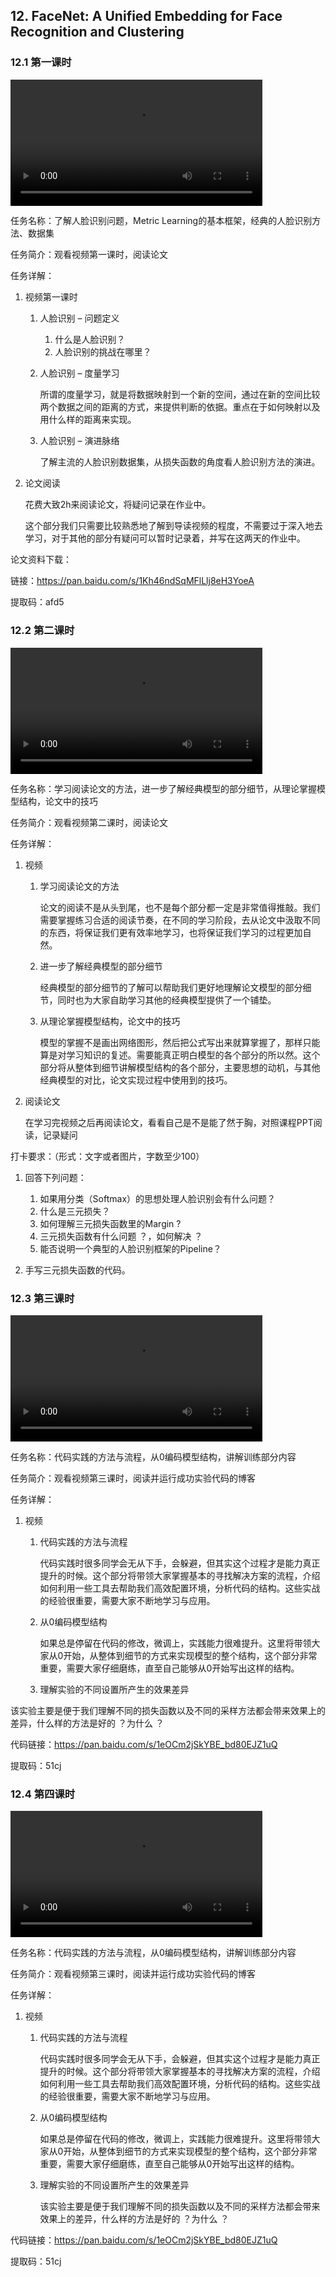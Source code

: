 ## 12. FaceNet: A Unified Embedding for Face Recognition and Clustering

### 12.1 第一课时

<video width=80%  controls >
	<source type="video/mp4" src="012-facenet-a-unified-embedding-for-face-recognition-and-clustering/012-1.mp4">
</video>

任务名称：了解人脸识别问题，Metric Learning的基本框架，经典的人脸识别方法、数据集

任务简介：观看视频第一课时，阅读论文

任务详解：

1. 视频第一课时

   1. 人脸识别 – 问题定义

      1. 什么是人脸识别？
      2. 人脸识别的挑战在哪里？

   2. 人脸识别 – 度量学习

      所谓的度量学习，就是将数据映射到一个新的空间，通过在新的空间比较两个数据之间的距离的方式，来提供判断的依据。重点在于如何映射以及用什么样的距离来实现。

   3. 人脸识别 – 演进脉络

      了解主流的人脸识别数据集，从损失函数的角度看人脸识别方法的演进。

2. 论文阅读

   花费大致2h来阅读论文，将疑问记录在作业中。

   这个部分我们只需要比较熟悉地了解到导读视频的程度，不需要过于深入地去学习，对于其他的部分有疑问可以暂时记录着，并写在这两天的作业中。

 论文资料下载：

链接：https://pan.baidu.com/s/1Kh46ndSqMFlLlj8eH3YoeA 

提取码：afd5 

### 12.2 第二课时

<video width=80%  controls >
	<source type="video/mp4" src="012-facenet-a-unified-embedding-for-face-recognition-and-clustering/012-2.mp4">
</video>

任务名称：学习阅读论文的方法，进一步了解经典模型的部分细节，从理论掌握模型结构，论文中的技巧

任务简介：观看视频第二课时，阅读论文

任务详解：

1. 视频

   1. 学习阅读论文的方法

      论文的阅读不是从头到尾，也不是每个部分都一定是非常值得推敲。我们需要掌握练习合适的阅读节奏，在不同的学习阶段，去从论文中汲取不同的东西，将保证我们更有效率地学习，也将保证我们学习的过程更加自然。

   2. 进一步了解经典模型的部分细节

      经典模型的部分细节的了解可以帮助我们更好地理解论文模型的部分细节，同时也为大家自助学习其他的经典模型提供了一个铺垫。

   3. 从理论掌握模型结构，论文中的技巧

      模型的掌握不是画出网络图形，然后把公式写出来就算掌握了，那样只能算是对学习知识的复述。需要能真正明白模型的各个部分的所以然。这个部分将从整体到细节讲解模型结构的各个部分，主要思想的动机，与其他经典模型的对比，论文实现过程中使用到的技巧。

2. 阅读论文

   在学习完视频之后再阅读论文，看看自己是不是能了然于胸，对照课程PPT阅读，记录疑问

打卡要求：（形式：文字或者图片，字数至少100）

1. 回答下列问题：
   1. 如果用分类（Softmax）的思想处理人脸识别会有什么问题？
   2. 什么是三元损失？
   3. 如何理解三元损失函数里的Margin ?
   4. 三元损失函数有什么问题 ？，如何解决 ？
   5. 能否说明一个典型的人脸识别框架的Pipeline？

2. 手写三元损失函数的代码。

### 12.3 第三课时

<video width=80%  controls >
	<source type="video/mp4" src="012-facenet-a-unified-embedding-for-face-recognition-and-clustering/012-3.mp4">
</video>

任务名称：代码实践的方法与流程，从0编码模型结构，讲解训练部分内容

任务简介：观看视频第三课时，阅读并运行成功实验代码的博客

任务详解：

1. 视频

   1. 代码实践的方法与流程

      代码实践时很多同学会无从下手，会躲避，但其实这个过程才是能力真正提升的时候。这个部分将带领大家掌握基本的寻找解决方案的流程，介绍如何利用一些工具去帮助我们高效配置环境，分析代码的结构。这些实战的经验很重要，需要大家不断地学习与应用。

   2. 从0编码模型结构

      如果总是停留在代码的修改，微调上，实践能力很难提升。这里将带领大家从0开始，从整体到细节的方式来实现模型的整个结构，这个部分非常重要，需要大家仔细磨练，直至自己能够从0开始写出这样的结构。

   3. 理解实验的不同设置所产生的效果差异

该实验主要是便于我们理解不同的损失函数以及不同的采样方法都会带来效果上的差异，什么样的方法是好的 ？为什么 ？

代码链接：https://pan.baidu.com/s/1eOCm2jSkYBE_bd80EJZ1uQ 

提取码：51cj 

### 12.4 第四课时

<video width=80%  controls >
	<source type="video/mp4" src="012-facenet-a-unified-embedding-for-face-recognition-and-clustering/012-4.mp4">
</video>

任务名称：代码实践的方法与流程，从0编码模型结构，讲解训练部分内容

任务简介：观看视频第三课时，阅读并运行成功实验代码的博客

任务详解：

1. 视频

   1. 代码实践的方法与流程

      代码实践时很多同学会无从下手，会躲避，但其实这个过程才是能力真正提升的时候。这个部分将带领大家掌握基本的寻找解决方案的流程，介绍如何利用一些工具去帮助我们高效配置环境，分析代码的结构。这些实战的经验很重要，需要大家不断地学习与应用。

   2. 从0编码模型结构

      如果总是停留在代码的修改，微调上，实践能力很难提升。这里将带领大家从0开始，从整体到细节的方式来实现模型的整个结构，这个部分非常重要，需要大家仔细磨练，直至自己能够从0开始写出这样的结构。

   3. 理解实验的不同设置所产生的效果差异

      该实验主要是便于我们理解不同的损失函数以及不同的采样方法都会带来效果上的差异，什么样的方法是好的 ？为什么 ？

代码链接：https://pan.baidu.com/s/1eOCm2jSkYBE_bd80EJZ1uQ 

提取码：51cj